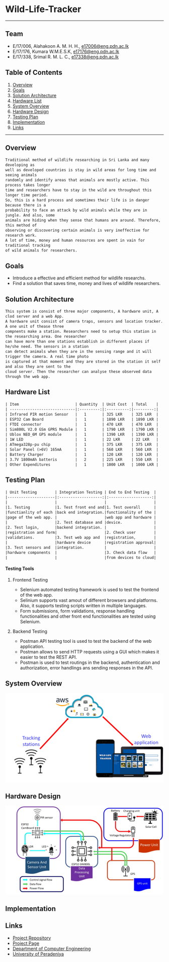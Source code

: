 # Wild-Life-Tracker

---

## Team
-  E/17/006, Alahakoon A. M. H. H., [e17006@eng.pdn.ac.lk](mailto:e17006@eng.pdn.ac.lk)
-  E/17/176, Kumara W.M.E.S.K, [e17176@eng.pdn.ac.lk](mailto:e17176@eng.pdn.ac.lk)
-  E/17/338, Srimal R. M. L. C., [e17338@eng.pdn.ac.lk](mailto:e17338@eng.pdn.ac.lk)

## Table of Contents
1. [Overview](#Overview)
2. [Goals](#Goals)
3. [Solution Architecture](#solution-Architecture )
4. [Hardware List](#Hardware-List)
5. [System Overview](#System-Overview)
6. [Hardware Design](#Hardware-Design)
7. [Testing Plan](#Testing-Plan)
8. [Implementation](#Implementation)
9. [Links](#links)

---

## Overview
    Traditional method of wildlife researching in Sri Lanka and many developing as
    well as developed countries is stay in wild areas for long time and seeing animals
    randomly and identify areas that animals are mostly active. This process takes longer
    time and researchers have to stay in the wild are throughout this longer time period.
    So, this is a hard process and sometimes their life is in danger because there is a
    probability to face an attack by wild animals while they are in jungle. And also, some
    animals are hiding when they sense that humans are around. Therefore, this method of
    observing or discovering certain animals is very ineffective for research work.
    A lot of time, money and human resources are spent in vain for traditional tracking
    of wild animals for researchers.

## Goals
-   Introduce a effective and efficient method for wildlife researchs.
-   Find a solution that saves time, money and lives of wildlife researchers.  

## Solution Architecture
    This system is consist of three major components, A hardware unit, A clod server and a web App.
    A hardware unit consist of camera traps, sensors and location tracker. A one unit of thease three
    compnents make a station. Researchers need to setup this station in the researching area. One researcher
    can have more than one stations establish in different places if he/she need. The sensors in a station
    can detect animals when they are in the sensing range and it will trigger the camera. A real time photo
    is captured at that moment and they are stored in the station it self and also they are sent to the 
    cloud server. Then the researcher can analyse these observed data through the web app.

## Hardware List
    | Item                         | Quantity  | Unit Cost  | Total    |
    | -----------------------------|:---------:|:----------:|---------:|
    | Infrared PIR motion Sensor   |   1       | 325 LKR    | 325 LKR  |
    | ESP32 Cam Board              |   1       | 1890 LKR   | 1890 LKR |
    | FTDI connector               |   1       | 470 LKR    | 470 LKR  |
    | Sim800L V2.0 GSm GPRS Module |   1       | 1790 LKR   | 1790 LKR |
    | Ublox NEO_6M GPS module      |   1       | 1390 LKR   | 1390 LKR |
    | 1W LED                       |   1       | 22 LKR     | 22 LKR   |
    | ATmega328p-pu chip           |   1       | 375 LKR    | 375 LKR  |
    | Solar Panel (>6V) 165mA      |   1       | 560 LKR    | 560 LKR  |
    | Battery Charger              |   1       | 120 LKR    | 120 LKR  |
    | 3.7V 1800mAh batteris        |   2       | 225 LKR    | 550 LKR  |
    | Other Expenditures           |   1       | 1000 LKR   | 1000 LKR |

## Testing Plan
    | Unit Testing        | Integration Testing | End to End Testing  |
    |---------------------|:-------------------:|:-------------------:|
    |                     |                     |                     |
    |1. Testing           |1. Test front end and|1. Test overall      |  
    |functianlity of each |back end integration.|functionality of the |
    |page of the web app. |                     |web app and hardware |
    |                     |2. Test database and |device.              |
    |2. Test login,       |backend integration. |                     |
    |registration and form|                     |2. Check user        | 
    |validations.         |3. Test web app and  |registration,        |
    |                     |hardware device      |registration approval|
    |3. Test sensors and  |integration.         |                     |
    |hardware components  |                     |3. Check data flow   |
    |                     |                     |from devices to cloud| 

#### Testing Tools   
1. Frontend Testing
    - Selenium automated testing framework is used to test the frontend of the web app. 
    - Selinium supports vast amout of different browsers and platforms. Also, it supports testing scripts written in multiple languages.
    - Form submissions, form validations, response handling functionalities and other front end functionalities are tested using Selenium.

2. Backend Testing
    - Postman API testing tool is used to test the backend of the web application.
    - Postman allows to send HTTP requests using a GUI which makes it easier to test the REST API.
    - Postman is used to test routings in the backend, authentication and authorization, error handlings ans sending responses in the API.
## System Overview
![image](https://github.com/EsaraSithumal/e17-3yp-Wild-Life-Tracker/blob/main/docs/images/System%20Overview.PNG)

## Hardware Design
![image](https://github.com/EsaraSithumal/e17-3yp-Wild-Life-Tracker/blob/main/docs/assets/images/HardwareOrg.jpg)

## Implementation


## Links

- <a href = "https://github.com/cepdnaclk/e17-3yp-Wild-Life-Tracker" target = "_blank"> Project Repository </a>
- <a href = "https://cepdnaclk.github.io/e17-3yp-Wild-Life-Tracker/" target = "_blank">Project Page</a>
- <a href = "http://www.ce.pdn.ac.lk/" target = "_blank">Department of Computer Engineering</a>
- <a href = "https://eng.pdn.ac.lk/" target = "_blank">University of Peradeniya</a>


[//]: # (Please refer this to learn more about Markdown syntax)
[//]: # (https://github.com/adam-p/markdown-here/wiki/Markdown-Cheatsheet)
